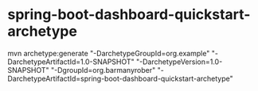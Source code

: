 # spring-boot-dashboard-quickstart-archetype

mvn archetype:generate "-DarchetypeGroupId=org.example" "-DarchetypeArtifactId=1.0-SNAPSHOT" "-DarchetypeVersion=1.0-SNAPSHOT" "-DgroupId=org.barmanyrober" "-DarchetypeArtifactId=spring-boot-dashboard-quickstart-archetype"

 

